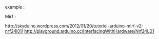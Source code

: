 
example :

Mirf :

http://skyduino.wordpress.com/2012/01/20/tutoriel-arduino-mirf-v2-nrf24l01/
http://playground.arduino.cc/InterfacingWithHardware/Nrf24L01



